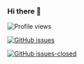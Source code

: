 ### Hi there 👋


![Profile views](https://gpvc.arturio.dev/juliocmalvares)

[![GitHub issues](https://img.shields.io/github/issues/juliocmalvares/StrapDown.js.svg)](https://GitHub.com/juliocmalvares/StrapDown.js/issues/)

[![GitHub issues-closed](https://img.shields.io/github/issues-closed/juliocmalvares/StrapDown.js.svg)](https://GitHub.com/juliocmalvares/StrapDown.js/issues?q=is%3Aissue+is%3Aclosed)

<!--
**juliocmalvares/juliocmalvares** is a ✨ _special_ ✨ repository because its `README.md` (this file) appears on your GitHub profile.



Here are some ideas to get you started:

- 🔭 I’m currently working on ...
- 🌱 I’m currently learning ...
- 👯 I’m looking to collaborate on ...
- 🤔 I’m looking for help with ...
- 💬 Ask me about ...
- 📫 How to reach me: ...
- 😄 Pronouns: ...
- ⚡ Fun fact: ...
-->
